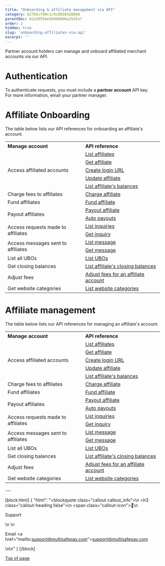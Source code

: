 ```yaml
---
title: "Onboarding & affiliate management via API"
category: 627bbcf80c1c9c0050320b60
parentDoc: 62a2055be5b9db006a2545a7
order: 2
hidden: true
slug: 'onboarding-affiliates-via-api'
excerpt: ''
---
```


Partner account holders can manage and onboard affiliated merchant accounts via our API.

# Authentication

To authenticate requests, you must include a **partner account** API key.  
For more information, email your partner manager.

# Affiliate Onboarding

The table below lists our API references for onboarding an affiliate's account.

<table style="text-align: left;">
  <tr>
    <th>Manage account</th>
    <th style="text-align: left;">API reference</th>
  </tr>
  <tr>
    <td rowspan="5">Access affiliated accounts</td>
    <td><a href="https://docs.multisafepay.com/reference/listaffiliates" target="_blank">List affiliates</a> <i class="fa fa-external-link" style="font-size:12px;color:#8b929e"></i></td>
  </tr>
  <tr>
    <td><a href="https://docs.multisafepay.com/reference/getaffiliate" target="_blank">Get affiliate</a> <i class="fa fa-external-link" style="font-size:12px;color:#8b929e"></i></td>
  </tr>
  <tr>
    <td><a href="https://docs.multisafepay.com/docs/generate-login-url-1" target="_blank">Create login URL</a> <i class="fa fa-external-link" style="font-size:12px;color:#8b929e"></i></td>
  </tr>
  <tr>
    <td><a href="https://docs.multisafepay.com/reference/updateaffiliate" target="_blank">Update affiliate</a> <i class="fa fa-external-link" style="font-size:12px;color:#8b929e"></i></td>
  </tr>
  <tr>
    <td><a href="https://docs.multisafepay.com/reference/listaffiliatebalances" target="_blank">List affiliate's balances</a> <i class="fa fa-external-link" style="font-size:12px;color:#8b929e"></i></td>
  </tr>
  <tr>
    <td>Charge fees to affiliates</td>
    <td><a href="https://docs.multisafepay.com/reference/chargeaffiliate" target="_blank">Charge affiliate</a> <i class="fa fa-external-link" style="font-size:12px;color:#8b929e"></i></td>
  </tr>
  <tr>
    <td>Fund affiliates</td>
    <td><a href="https://docs.multisafepay.com/reference/partnercreatefundforsubaccount" target="_blank">Fund affiliate</a> <i class="fa fa-external-link" style="font-size:12px;color:#8b929e"></i></td>
  </tr>
  <tr>
    <td rowspan="2">Payout affiliates</td>
    <td><a href="https://docs.multisafepay.com/reference/payoutaffiliate" target="_blank">Payout affiliate</a> <i class="fa fa-external-link" style="font-size:12px;color:#8b929e"></i></td>
  </tr>
  <tr>
    <td><a href="https://docs.multisafepay.com/docs/auto-payouts" target="_blank">Auto payouts</a> <i class="fa fa-external-link" style="font-size:12px;color:#8b929e"></i></td>
  </tr>
  <tr>
    <td rowspan="2">Access requests made to affiliates</td>
    <td><a href="https://docs.multisafepay.com/reference/partnerlistaccountinquiries" target="_blank">List inquiries</a> <i class="fa fa-external-link" style="font-size:12px;color:#8b929e"></i></td>
  </tr>
  <tr>
    <td><a href="https://docs.multisafepay.com/reference/partnergetaccountinquiry" target="_blank">Get inquiry</a> <i class="fa fa-external-link" style="font-size:12px;color:#8b929e"></i></td>
  </tr>
  <tr>
    <td rowspan="2">Access messages sent to affiliates</td>
    <td><a href="https://docs.multisafepay.com/reference/partnerlistaccountmessages" target="_blank">List message</a> <i class="fa fa-external-link" style="font-size:12px;color:#8b929e"></i></td>
  </tr>
  <tr>
    <td><a href="https://docs.multisafepay.com/reference/partnergetaccountmessage" target="_blank">Get message</a> <i class="fa fa-external-link" style="font-size:12px;color:#8b929e"></i></td>
  </tr>
  <tr>
    <td>List all UBOs</td>
    <td><a href="https://docs.multisafepay.com/reference/listaffiliateubos" target="_blank">List UBOs</a> <i class="fa fa-external-link" style="font-size:12px;color:#8b929e"></i></td>
  </tr>
  <tr>
    <td>Get closing balances</td>
    <td><a href="https://docs.multisafepay.com/reference/partnerlistaccountclosingbalances" target="_blank">List affiliate's closing balances</a> <i class="fa fa-external-link" style="font-size:12px;color:#8b929e"></i></td>
  </tr>
  <tr>
    <td>Adjust fees</td>
    <td><a href="https://docs.multisafepay.com/reference/partnerupdatefee" target="_blank">Adjust fees for an affiliate account</a> <i class="fa fa-external-link" style="font-size:12px;color:#8b929e"></i></td>
  </tr>
  <tr>
    <td>Get website categories</td>
    <td><a href="https://docs.multisafepay.com/reference/listsitecategories" target="_blank">List website categories</a> <i class="fa fa-external-link" style="font-size:12px;color:#8b929e"></i></td>
  </tr>
</table>

# Affiliate management

The table below lists our API references for managing an affiliate's account.

<table style="text-align: left;">
  <tr>
    <th>Manage account</th>
    <th style="text-align: left;">API reference</th>
  </tr>
  <tr>
    <td rowspan="5">Access affiliated accounts</td>
    <td>
      <a href="https://docs.multisafepay.com/reference/listaffiliates" target="_blank">List affiliates</a>
      <i class="fa fa-external-link" style="font-size:12px;color:#8b929e"></i>
    </td>
  </tr>
  <tr>
    <td>
      <a href="https://docs.multisafepay.com/reference/getaffiliate" target="_blank">Get affiliate</a>
      <i class="fa fa-external-link" style="font-size:12px;color:#8b929e"></i>
    </td>
  </tr>
  <tr>
    <td>
      <a href="https://docs.multisafepay.com/docs/generate-login-url-1" target="_blank">Create login URL</a>
      <i class="fa fa-external-link" style="font-size:12px;color:#8b929e"></i>
    </td>
  </tr>
  <tr>
    <td>
      <a href="https://docs.multisafepay.com/reference/updateaffiliate" target="_blank">Update affiliate</a>
      <i class="fa fa-external-link" style="font-size:12px;color:#8b929e"></i>
    </td>
  </tr>
  <tr>
    <td>
      <a href="https://docs.multisafepay.com/reference/listaffiliatebalances" target="_blank">List affiliate's balances</a>
      <i class="fa fa-external-link" style="font-size:12px;color:#8b929e"></i>
    </td>
  </tr>
  <tr>
    <td>Charge fees to affiliates</td>
    <td>
      <a href="https://docs.multisafepay.com/reference/chargeaffiliate" target="_blank">Charge affiliate</a>
      <i class="fa fa-external-link" style="font-size:12px;color:#8b929e"></i>
    </td>
  </tr>
  <tr>
    <td>Fund affiliates</td>
    <td>
      <a href="https://docs.multisafepay.com/reference/partnercreatefundforsubaccount" target="_blank">Fund affiliate</a>
      <i class="fa fa-external-link" style="font-size:12px;color:#8b929e"></i>
    </td>
  </tr>
  <tr>
    <td rowspan="2">Payout affiliates</td>
    <td>
      <a href="https://docs.multisafepay.com/reference/payoutaffiliate" target="_blank">Payout affiliate</a>
      <i class="fa fa-external-link" style="font-size:12px;color:#8b929e"></i>
    </td>
  </tr>
  <tr>
    <td>
      <a href="https://docs.multisafepay.com/docs/auto-payouts" target="_blank">Auto payouts</a>
      <i class="fa fa-external-link" style="font-size:12px;color:#8b929e"></i>
    </td>
  </tr>
  <tr>
    <td rowspan="2">Access requests made to affiliates</td>
    <td>
      <a href="https://docs.multisafepay.com/reference/partnerlistaccountinquiries" target="_blank">List inquiries</a>
      <i class="fa fa-external-link" style="font-size:12px;color:#8b929e"></i>
    </td>
  </tr>
  <tr>
    <td>
      <a href="https://docs.multisafepay.com/reference/partnergetaccountinquiry" target="_blank">Get inquiry</a>
      <i class="fa fa-external-link" style="font-size:12px;color:#8b929e"></i>
    </td>
  </tr>
  <tr>
    <td rowspan="2">Access messages sent to affiliates</td>
    <td>
      <a href="https://docs.multisafepay.com/reference/partnerlistaccountmessages" target="_blank">List message</a>
      <i class="fa fa-external-link" style="font-size:12px;color:#8b929e"></i>
    </td>
  </tr>
  <tr>
    <td>
      <a href="https://docs.multisafepay.com/reference/partnergetaccountmessage" target="_blank">Get message</a>
      <i class="fa fa-external-link" style="font-size:12px;color:#8b929e"></i>
    </td>
  </tr>
  <tr>
    <td>List all UBOs</td>
    <td>
      <a href="https://docs.multisafepay.com/reference/listaffiliateubos" target="_blank">List UBOs</a>
      <i class="fa fa-external-link" style="font-size:12px;color:#8b929e"></i>
    </td>
  </tr>
  <tr>
    <td>Get closing balances</td>
    <td>
      <a href="https://docs.multisafepay.com/reference/partnerlistaccountclosingbalances" target="_blank">List affiliate's closing balances</a>
      <i class="fa fa-external-link" style="font-size:12px;color:#8b929e"></i>
    </td>
  </tr>
  <tr>
    <td>Adjust fees</td>
    <td>
      <a href="https://docs.multisafepay.com/reference/partnerupdatefee" target="_blank">Adjust fees for an affiliate account</a>
      <i class="fa fa-external-link" style="font-size:12px;color:#8b929e"></i>
    </td>
  </tr>
  <tr>
    <td>Get website categories</td>
    <td>
      <a href="https://docs.multisafepay.com/reference/listsitecategories" target="_blank">List website categories</a>
      <i class="fa fa-external-link" style="font-size:12px;color:#8b929e"></i>
    </td>
  </tr>
</table>
---

[block:html]
{
  "html": "<blockquote class=\"callout callout_info\">\n    <h3 class=\"callout-heading false\">\n        <span class=\"callout-icon\">💬</span>\n        <p>Support</p>\n    </h3>\n    <p>Email <a href=\"mailto:support@multisafepay.com\">support@multisafepay.com</a></p>\n</blockquote>\n"
}
[/block]

[Top of page](#)